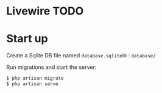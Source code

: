 # Livewire TODO

# Start up

Create a Sqlite DB file named `database.sqlite`in : `database/`

Run migrations and start the server:

```sh
$ php artisan migrate
$ php artisan serve
```
